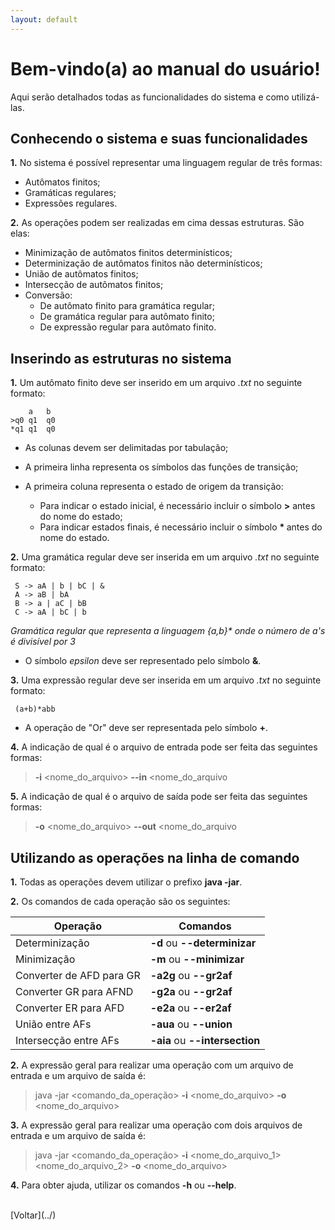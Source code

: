```yaml
---
layout: default
---
```


# Bem-vindo(a) ao manual do usuário!

Aqui serão detalhados todas as funcionalidades do sistema e como utilizá-las.


## Conhecendo o sistema e suas funcionalidades

**1.** No sistema é possível representar uma linguagem regular de três formas:

- Autômatos finitos;
- Gramáticas regulares;
- Expressões regulares.

**2.** As operações podem ser realizadas em cima dessas estruturas. São elas:

- Minimização de autômatos finitos determinísticos;
- Determinização de autômatos finitos não determinísticos;
- União de autômatos finitos;
- Intersecção de autômatos finitos;
- Conversão:
	- De autômato finito para gramática regular;
	- De gramática regular para autômato finito;
	- De expressão regular para autômato finito.

## Inserindo as estruturas no sistema

**1.** Um autômato finito deve ser inserido em um arquivo *.txt* no seguinte formato:

		a	b
	>q0	q1	q0
	*q1	q1	q0


- As colunas devem ser delimitadas por tabulação;
- A primeira linha representa os símbolos das funções de transição;
- A primeira coluna representa o estado de origem da transição:

	- Para indicar o estado inicial, é necessário incluir o símbolo **>** antes do nome do estado;  
	- Para indicar estados finais, é necessário incluir o símbolo <b> * </b> antes do nome do estado.

**2.** Uma gramática regular deve ser inserida em um arquivo *.txt* no seguinte formato:

	 S -> aA | b | bC | &
	 A -> aB | bA
	 B -> a | aC | bB
	 C -> aA | bC | b 

*Gramática regular que representa a linguagem {a,b}\* onde o número de a's é divisível por 3*

- O símbolo *epsilon* deve ser representado pelo símbolo **&**.

**3.** Uma expressão regular deve ser inserida em um arquivo *.txt* no seguinte formato:

	 (a+b)*abb

- A operação de "Or" deve ser representada pelo símbolo **+**.

**4.** A indicação de qual é o arquivo de entrada pode ser feita das seguintes formas:

> **-i** <nome\_do\_arquivo>
> **--in** <nome\_do\_arquivo

**5.** A indicação de qual é o arquivo de saída pode ser feita das seguintes formas:

> **-o** <nome\_do\_arquivo>
> **--out** <nome\_do\_arquivo

## Utilizando as operações na linha de comando

**1.** Todas as operações devem utilizar o prefixo **java -jar**.

**2.** Os comandos de cada operação são os seguintes:

| Operação | Comandos |
| -------- | -------- |
| Determinização | **-d** ou **--determinizar** |
| Minimização | **-m** ou **--minimizar** |
| Converter de AFD para GR | **-a2g** ou **--gr2af** |
| Converter GR para AFND | **-g2a** ou **--gr2af** |
| Converter ER para AFD | **-e2a** ou **--er2af** | 
| União entre AFs | **-aua** ou **--union** |
| Intersecção entre AFs | **-aia** ou **--intersection** | 


**2.** A expressão geral para realizar uma operação com um arquivo de entrada e um arquivo de saída é:

> java -jar <comando\_da\_operação> **-i** <nome\_do\_arquivo> **-o** <nome\_do\_arquivo>

**3.** A expressão geral para realizar uma operação com dois arquivos de entrada e um arquivo de saída é:

> java -jar <comando\_da\_operação> **-i** <nome\_do\_arquivo_1> <nome\_do\_arquivo_2> **-o** <nome\_do\_arquivo>

**4.** Para obter ajuda, utilizar os comandos **-h** ou **--help**. 

<br>
[Voltar](../)
